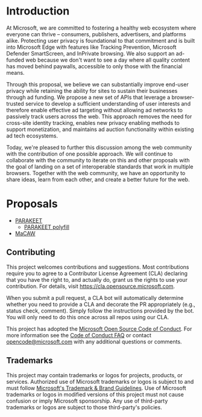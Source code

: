 # Introduction
At Microsoft, we are committed to fostering a healthy web ecosystem where everyone can thrive – consumers, publishers, advertisers, and platforms alike. Protecting user privacy is foundational to that commitment and is built into Microsoft Edge with features like Tracking Prevention, Microsoft Defender SmartScreen, and InPrivate browsing. We also support an ad-funded web because we don't want to see a day where all quality content has moved behind paywalls, accessible to only those with the financial means.   

Through this proposal, we believe we can substantially improve end-user privacy while retaining the ability for sites to sustain their businesses through ad funding. We propose a new set of APIs that leverage a browser-trusted service to develop a sufficient understanding of user interests and therefore enable effective ad targeting without allowing ad networks to passively track users across the web. This approach removes the need for cross-site identity tracking, enables new privacy enabling methods to support monetization, and maintains ad auction functionality within existing ad tech ecosystems.

Today, we're pleased to further this discussion among the web community with the contribution of one possible approach. We will continue to collaborate with the community to iterate on this and other proposals with the goal of landing on a set of interoperable standards that work in multiple browsers. Together with the web community, we have an opportunity to share ideas, learn from each other, and create a better future for the web.  

# Proposals

* [PARAKEET](https://github.com/WICG/privacy-preserving-ads/blob/main/Parakeet.md)
  * [PARAKEET polyfill](/Polyfill)
* [MaCAW](https://github.com/WICG/privacy-preserving-ads/blob/main/MACAW.md)


## Contributing

This project welcomes contributions and suggestions.  Most contributions require you to agree to a
Contributor License Agreement (CLA) declaring that you have the right to, and actually do, grant us
the rights to use your contribution. For details, visit https://cla.opensource.microsoft.com.

When you submit a pull request, a CLA bot will automatically determine whether you need to provide
a CLA and decorate the PR appropriately (e.g., status check, comment). Simply follow the instructions
provided by the bot. You will only need to do this once across all repos using our CLA.

This project has adopted the [Microsoft Open Source Code of Conduct](https://opensource.microsoft.com/codeofconduct/).
For more information see the [Code of Conduct FAQ](https://opensource.microsoft.com/codeofconduct/faq/) or
contact [opencode@microsoft.com](mailto:opencode@microsoft.com) with any additional questions or comments.

## Trademarks

This project may contain trademarks or logos for projects, products, or services. Authorized use of Microsoft 
trademarks or logos is subject to and must follow 
[Microsoft's Trademark & Brand Guidelines](https://www.microsoft.com/en-us/legal/intellectualproperty/trademarks/usage/general).
Use of Microsoft trademarks or logos in modified versions of this project must not cause confusion or imply Microsoft sponsorship.
Any use of third-party trademarks or logos are subject to those third-party's policies.

